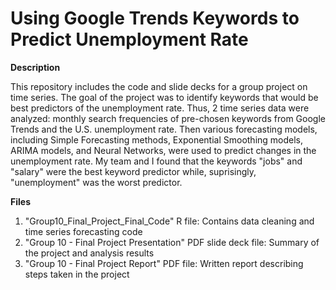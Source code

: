 # Using Google Trends Keywords to Predict Unemployment Rate

**Description**

This repository includes the code and slide decks for a group project on time series. The goal of the project was to identify keywords that would be best predictors of the unemployment rate. Thus, 2 time series data were analyzed: monthly search frequencies of pre-chosen keywords from Google Trends and the U.S. unemployment rate. Then various forecasting models, including Simple Forecasting methods, Exponential Smoothing models, ARIMA models, and Neural Networks, were used to predict changes in the unemployment rate. My team and I found that the keywords "jobs" and "salary" were the best keyword predictor while, suprisingly, "unemployment" was the worst predictor.

**Files**
1. "Group10_Final_Project_Final_Code" R file: Contains data cleaning and time series forecasting code
2. "Group 10 - Final Project Presentation" PDF slide deck file: Summary of the project and analysis results
3. "Group 10 - Final Project Report" PDF file: Written report describing steps taken in the project
